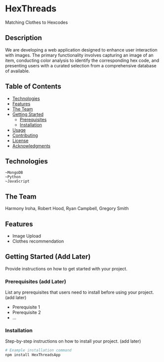 # HexThreads
Matching Clothes to Hexcodes
## Description
We are developing a web application designed to enhance user interaction with images. The primary functionality involves capturing an image of an item, conducting color analysis to identify the corresponding hex code, and presenting users with a curated selection from a comprehensive database of available.

## Table of Contents
- [Technologies](#technologies)
- [Features](#features)
- [The Team](#team)
- [Getting Started](#getting-started)
  - [Prerequisites](#prerequisites)
  - [Installation](#installation)
- [Usage](#usage)
- [Contributing](#contributing)
- [License](#license)
- [Acknowledgments](#acknowledgments)

  

## Technologies

	~MongoDB
	~Python
	~JavaScript
## The Team
Harmony Iroha, Robert Hood, Ryan Campbell, Gregory Smith

## Features

- Image Upload
- Clothes recommendation

## Getting Started (Add Later)

Provide instructions on how to get started with your project.

### Prerequisites (add Later)

List any prerequisites that users need to install before using your project. (add later)

- Prerequisite 1
- Prerequisite 2
- ...

### Installation

Step-by-step instructions on how to install your project. (add later)

```bash
# Example installation command
npm install HexThreadsApp
